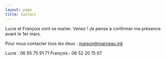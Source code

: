 ```yaml
---
layout: page
title: Contact
---
```


Lucie et François vont se marier. Venez !
Je pense à confirmer ma présence avant le 1er mars.

Pour nous contacter tous les deux :
maison@marceau.ink

Lucie : 06 95 75 91 71
François : 06 52 20 15 67

